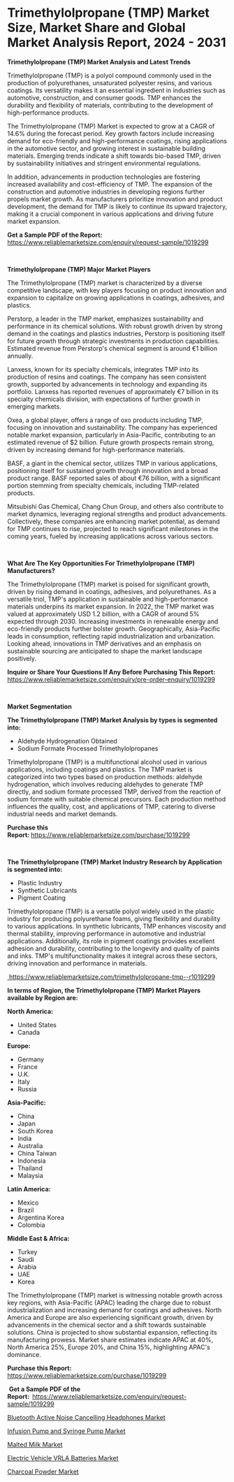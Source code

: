 <p><h1>Trimethylolpropane (TMP) Market Size, Market Share and Global Market Analysis Report, 2024 - 2031</h1></p><p><strong>Trimethylolpropane (TMP) Market Analysis and Latest Trends</strong></p>
<p><p>Trimethylolpropane (TMP) is a polyol compound commonly used in the production of polyurethanes, unsaturated polyester resins, and various coatings. Its versatility makes it an essential ingredient in industries such as automotive, construction, and consumer goods. TMP enhances the durability and flexibility of materials, contributing to the development of high-performance products.</p><p>The Trimethylolpropane (TMP) Market is expected to grow at a CAGR of 14.6% during the forecast period. Key growth factors include increasing demand for eco-friendly and high-performance coatings, rising applications in the automotive sector, and growing interest in sustainable building materials. Emerging trends indicate a shift towards bio-based TMP, driven by sustainability initiatives and stringent environmental regulations. </p><p>In addition, advancements in production technologies are fostering increased availability and cost-efficiency of TMP. The expansion of the construction and automotive industries in developing regions further propels market growth. As manufacturers prioritize innovation and product development, the demand for TMP is likely to continue its upward trajectory, making it a crucial component in various applications and driving future market expansion.</p></p>
<p><strong>Get a Sample PDF of the Report:&nbsp;</strong> <a href="https://www.reliablemarketsize.com/enquiry/request-sample/1019299?utm_campaign=1836&utm_medium=2&utm_source=Github&utm_content=ia&utm_term=04122024&utm_id=trimethylolpropane-tmp">https://www.reliablemarketsize.com/enquiry/request-sample/1019299</a></p>
<p>&nbsp;</p>
<p><strong>Trimethylolpropane (TMP) Major Market Players</strong></p>
<p><p>The Trimethylolpropane (TMP) market is characterized by a diverse competitive landscape, with key players focusing on product innovation and expansion to capitalize on growing applications in coatings, adhesives, and plastics.</p><p>Perstorp, a leader in the TMP market, emphasizes sustainability and performance in its chemical solutions. With robust growth driven by strong demand in the coatings and plastics industries, Perstorp is positioning itself for future growth through strategic investments in production capabilities. Estimated revenue from Perstorp's chemical segment is around €1 billion annually.</p><p>Lanxess, known for its specialty chemicals, integrates TMP into its production of resins and coatings. The company has seen consistent growth, supported by advancements in technology and expanding its portfolio. Lanxess has reported revenues of approximately €7 billion in its specialty chemicals division, with expectations of further growth in emerging markets.</p><p>Oxea, a global player, offers a range of oxo products including TMP, focusing on innovation and sustainability. The company has experienced notable market expansion, particularly in Asia-Pacific, contributing to an estimated revenue of $2 billion. Future growth prospects remain strong, driven by increasing demand for high-performance materials.</p><p>BASF, a giant in the chemical sector, utilizes TMP in various applications, positioning itself for sustained growth through innovation and a broad product range. BASF reported sales of about €76 billion, with a significant portion stemming from specialty chemicals, including TMP-related products.</p><p>Mitsubishi Gas Chemical, Chang Chun Group, and others also contribute to market dynamics, leveraging regional strengths and product advancements. Collectively, these companies are enhancing market potential, as demand for TMP continues to rise, projected to reach significant milestones in the coming years, fueled by increasing applications across various sectors.</p></p>
<p>&nbsp;</p>
<p><strong>What Are The Key Opportunities For Trimethylolpropane (TMP) Manufacturers?</strong></p>
<p><p>The Trimethylolpropane (TMP) market is poised for significant growth, driven by rising demand in coatings, adhesives, and polyurethanes. As a versatile triol, TMP's application in sustainable and high-performance materials underpins its market expansion. In 2022, the TMP market was valued at approximately USD 1.2 billion, with a CAGR of around 5% expected through 2030. Increasing investments in renewable energy and eco-friendly products further bolster growth. Geographically, Asia-Pacific leads in consumption, reflecting rapid industrialization and urbanization. Looking ahead, innovations in TMP derivatives and an emphasis on sustainable sourcing are anticipated to shape the market landscape positively.</p></p>
<p><strong>Inquire or Share Your Questions If Any Before Purchasing This Report:</strong> <a href="https://www.reliablemarketsize.com/enquiry/pre-order-enquiry/1019299?utm_campaign=1836&utm_medium=2&utm_source=Github&utm_content=ia&utm_term=04122024&utm_id=trimethylolpropane-tmp">https://www.reliablemarketsize.com/enquiry/pre-order-enquiry/1019299</a></p>
<p>&nbsp;</p>
<p><strong>Market Segmentation</strong></p>
<p><strong>The Trimethylolpropane (TMP) Market Analysis by types is segmented into:</strong></p>
<p><ul><li>Aldehyde Hydrogenation Obtained</li><li>Sodium Formate Processed Trimethylolpropanes</li></ul></p>
<p><p>Trimethylolpropane (TMP) is a multifunctional alcohol used in various applications, including coatings and plastics. The TMP market is categorized into two types based on production methods: aldehyde hydrogenation, which involves reducing aldehydes to generate TMP directly, and sodium formate processed TMP, derived from the reaction of sodium formate with suitable chemical precursors. Each production method influences the quality, cost, and applications of TMP, catering to diverse industrial needs and market demands.</p></p>
<p><strong>Purchase this Report:&nbsp;</strong><a href="https://www.reliablemarketsize.com/purchase/1019299?utm_campaign=1836&utm_medium=2&utm_source=Github&utm_content=ia&utm_term=04122024&utm_id=trimethylolpropane-tmp">https://www.reliablemarketsize.com/purchase/1019299</a></p>
<p>&nbsp;</p>
<p><strong>The Trimethylolpropane (TMP) Market Industry Research by Application is segmented into:</strong></p>
<p><ul><li>Plastic Industry</li><li>Synthetic Lubricants</li><li>Pigment Coating</li></ul></p>
<p><p>Trimethylolpropane (TMP) is a versatile polyol widely used in the plastic industry for producing polyurethane foams, giving flexibility and durability to various applications. In synthetic lubricants, TMP enhances viscosity and thermal stability, improving performance in automotive and industrial applications. Additionally, its role in pigment coatings provides excellent adhesion and durability, contributing to the longevity and quality of paints and inks. TMP's multifunctionality makes it integral across these sectors, driving innovation and performance in materials.</p></p>
<p><a href="https://www.reliablemarketsize.com/trimethylolpropane-tmp--r1019299?utm_campaign=1836&utm_medium=2&utm_source=Github&utm_content=ia&utm_term=04122024&utm_id=trimethylolpropane-tmp">&nbsp;https://www.reliablemarketsize.com/trimethylolpropane-tmp--r1019299</a></p>
<p><strong>In terms of Region, the Trimethylolpropane (TMP) Market Players available by Region are:</strong></p>
<p>
    <p> <strong> North America: </strong>
        <ul>
            <li>United States</li>
            <li>Canada</li>
        </ul>
        </p> 
    <p> <strong> Europe: </strong>
        <ul>
            <li>Germany</li>
            <li>France</li>
            <li>U.K.</li>
            <li>Italy</li>
            <li>Russia</li>
        </ul>
        </p> 
    <p> <strong> Asia-Pacific: </strong>
        <ul>
            <li>China</li>
            <li>Japan</li>
            <li>South Korea</li>
            <li>India</li>
            <li>Australia</li>
            <li>China Taiwan</li>
            <li>Indonesia</li>
            <li>Thailand</li>
            <li>Malaysia</li>
        </ul>
        </p> 
    <p> <strong> Latin America: </strong>
        <ul>
            <li>Mexico</li>
            <li>Brazil</li>
            <li>Argentina Korea</li>
            <li>Colombia</li>
        </ul>
        </p> 
    <p> <strong> Middle East & Africa: </strong>
        <ul>
            <li>Turkey</li>
            <li>Saudi</li>
            <li>Arabia</li>
            <li>UAE</li>
            <li>Korea</li>
        </ul>
    </p>
    </p>
<p><p>The Trimethylolpropane (TMP) market is witnessing notable growth across key regions, with Asia-Pacific (APAC) leading the charge due to robust industrialization and increasing demand for coatings and adhesives. North America and Europe are also experiencing significant growth, driven by advancements in the chemical sector and a shift towards sustainable solutions. China is projected to show substantial expansion, reflecting its manufacturing prowess. Market share estimates indicate APAC at 40%, North America 25%, Europe 20%, and China 15%, highlighting APAC's dominance.</p></p>
<p><strong>Purchase this Report: </strong><a href="https://www.reliablemarketsize.com/purchase/1019299?utm_campaign=1836&utm_medium=2&utm_source=Github&utm_content=ia&utm_term=04122024&utm_id=trimethylolpropane-tmp">https://www.reliablemarketsize.com/purchase/1019299</a></p>
<p>&nbsp;<strong>Get a Sample PDF of the Report:&nbsp;&nbsp;</strong><a href="https://www.reliablemarketsize.com/enquiry/request-sample/1019299?utm_campaign=1836&utm_medium=2&utm_source=Github&utm_content=ia&utm_term=04122024&utm_id=trimethylolpropane-tmp">https://www.reliablemarketsize.com/enquiry/request-sample/1019299</a></p>
<p><strong></strong></p>
<p><p><a href="https://www.linkedin.com/pulse/future-growth-revenue-analysis-bluetooth-active-noise-cancelling-o2c8f?utm_campaign=1836&utm_medium=2&utm_source=Github&utm_content=ia&utm_term=04122024&utm_id=trimethylolpropane-tmp">Bluetooth Active Noise Cancelling Headphones Market</a></p><p><a href="https://www.linkedin.com/pulse/infusion-pump-syringe-market-size-forecasted-cagr-76-from-2024-q5fmf?utm_campaign=1836&utm_medium=2&utm_source=Github&utm_content=ia&utm_term=04122024&utm_id=trimethylolpropane-tmp">Infusion Pump and Syringe Pump Market</a></p><p><a href="https://github.com/mabutironaldo/Market-Research-Report-List-6/blob/main/malted-milk-market.md?utm_campaign=1836&utm_medium=2&utm_source=Github&utm_content=ia&utm_term=04122024&utm_id=trimethylolpropane-tmp">Malted Milk Market</a></p><p><a href="https://issuu.com/reportprime-2/docs/electric-vehicle-vrla-batteries-market-size-2030.p?utm_campaign=1836&utm_medium=2&utm_source=Github&utm_content=ia&utm_term=04122024&utm_id=trimethylolpropane-tmp">Electric Vehicle VRLA Batteries Market</a></p><p><a href="https://issuu.com/reportprime-2/docs/charcoal-powder-market-size-2030.pptx?utm_campaign=1836&utm_medium=2&utm_source=Github&utm_content=ia&utm_term=04122024&utm_id=trimethylolpropane-tmp">Charcoal Powder Market</a></p></p>